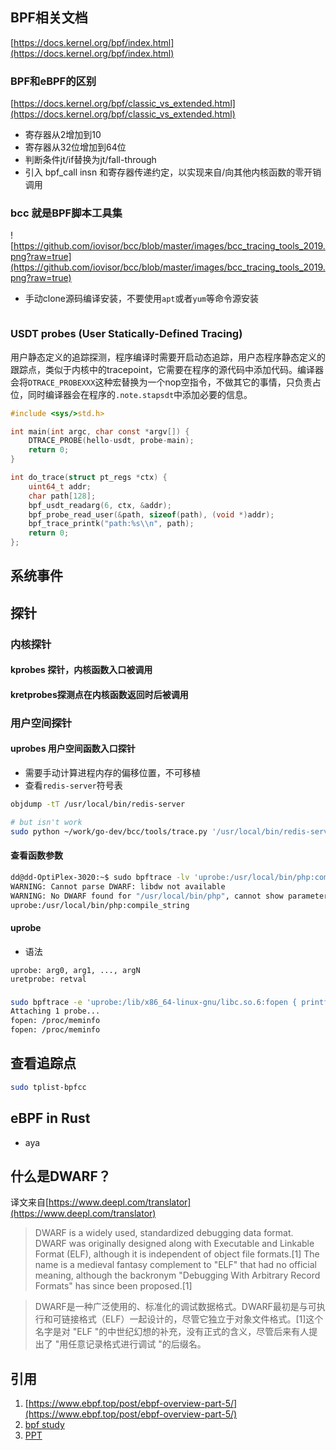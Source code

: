 
## BPF相关文档

[https://docs.kernel.org/bpf/index.html](https://docs.kernel.org/bpf/index.html)

### BPF和eBPF的区别
[https://docs.kernel.org/bpf/classic_vs_extended.html](https://docs.kernel.org/bpf/classic_vs_extended.html)

- 寄存器从2增加到10
- 寄存器从32位增加到64位
- 判断条件jt/if替换为jt/fall-through
- 引入 bpf_call insn 和寄存器传递约定，以实现来自/向其他内核函数的零开销调用

### bcc 就是BPF脚本工具集
![https://github.com/iovisor/bcc/blob/master/images/bcc_tracing_tools_2019.png?raw=true](https://github.com/iovisor/bcc/blob/master/images/bcc_tracing_tools_2019.png?raw=true)

- 手动clone源码编译安装，不要使用`apt`或者`yum`等命令源安装
```bash

```

### USDT probes (User Statically-Defined Tracing)
用户静态定义的追踪探测，程序编译时需要开启动态追踪，用户态程序静态定义的跟踪点，类似于内核中的tracepoint，它需要在程序的源代码中添加代码。编译器会将`DTRACE_PROBEXXX`这种宏替换为一个nop空指令，不做其它的事情，只负责占位，同时编译器会在程序的`.note.stapsdt`中添加必要的信息。

```c
#include <sys/>std.h>

int main(int argc, char const *argv[]) {
    DTRACE_PROBE(hello-usdt, probe-main);
    return 0;
}
```

```c
int do_trace(struct pt_regs *ctx) {
    uint64_t addr;
    char path[128];
    bpf_usdt_readarg(6, ctx, &addr);
    bpf_probe_read_user(&path, sizeof(path), (void *)addr);
    bpf_trace_printk("path:%s\\n", path);
    return 0;
};
```

## 系统事件

## 探针

### 内核探针

#### kprobes 探针，内核函数入口被调用


#### kretprobes探测点在内核函数返回时后被调用

### 用户空间探针

#### uprobes 用户空间函数入口探针
- 需要手动计算进程内存的偏移位置，不可移植
- 查看`redis-server`符号表 
```bash
objdump -tT /usr/local/bin/redis-server

# but isn't work
sudo python ~/work/go-dev/bcc/tools/trace.py '/usr/local/bin/redis-server:createStringObject "%s" arg1'
```

#### 查看函数参数
```bash
dd@dd-OptiPlex-3020:~$ sudo bpftrace -lv 'uprobe:/usr/local/bin/php:compile_string'
WARNING: Cannot parse DWARF: libdw not available
WARNING: No DWARF found for "/usr/local/bin/php", cannot show parameter info
uprobe:/usr/local/bin/php:compile_string
```

#### uprobe 
- 语法
```
uprobe: arg0, arg1, ..., argN
uretprobe: retval
```

###
```bash
sudo bpftrace -e 'uprobe:/lib/x86_64-linux-gnu/libc.so.6:fopen { printf("fopen: %s\n", str(arg0)); }'
Attaching 1 probe...
fopen: /proc/meminfo
fopen: /proc/meminfo
```

## 查看追踪点

```bash
sudo tplist-bpfcc
```

## eBPF in Rust

- aya


## 什么是DWARF？

译文来自[https://www.deepl.com/translator](https://www.deepl.com/translator)
> DWARF is a widely used, standardized debugging data format. DWARF was originally designed along with Executable and Linkable Format (ELF), although it is independent of object file formats.[1] The name is a medieval fantasy complement to "ELF" that had no official meaning, although the backronym "Debugging With Arbitrary Record Formats" has since been proposed.[1]

> DWARF是一种广泛使用的、标准化的调试数据格式。DWARF最初是与可执行和可链接格式（ELF）一起设计的，尽管它独立于对象文件格式。[1]这个名字是对 "ELF "的中世纪幻想的补充，没有正式的含义，尽管后来有人提出了 "用任意记录格式进行调试 "的后缀名。


## 引用

1. [https://www.ebpf.top/post/ebpf-overview-part-5/](https://www.ebpf.top/post/ebpf-overview-part-5/)
2. [bpf study](https://github.com/DavadDi/bpf_study)
3. [PPT](https://github.com/gojue/ebpf-slide/)